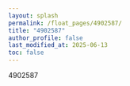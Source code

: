 ```yaml
---
layout: splash
permalink: /float_pages/4902587/
title: "4902587"
author_profile: false
last_modified_at: 2025-06-13
toc: false
---
```

 
4902587
